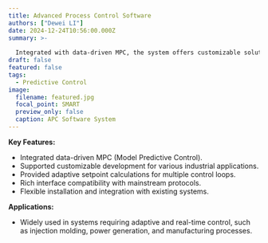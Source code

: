 ```yaml
---
title: Advanced Process Control Software
authors: ["Dewei LI"]
date: 2024-12-24T10:56:00.000Z
summary: >-
  
  Integrated with data-driven MPC, the system offers customizable solutions for various industrial applications, adaptive setpoint calculations for multi-loop control, rich interface compatibility with mainstream protocols, and seamless integration with existing systems, making it ideal for adaptive real-time control in fields like injection molding, power generation, and manufacturing.
draft: false
featured: false
tags:
  - Predictive Control
image:
  filename: featured.jpg
  focal_point: SMART
  preview_only: false
  caption: APC Software System
---
```

**Key Features:**

* Integrated data-driven MPC (Model Predictive Control).
* Supported customizable development for various industrial applications.
* Provided adaptive setpoint calculations for multiple control loops.
* Rich interface compatibility with mainstream protocols.
* Flexible installation and integration with existing systems.

**Applications:**

* Widely used in systems requiring adaptive and real-time control, such as injection molding, power generation, and manufacturing processes.
